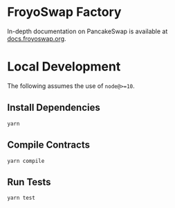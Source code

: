 # FroyoSwap Factory

In-depth documentation on PancakeSwap is available at [docs.froyoswap.org](https://docs.froyoswap.org/).

# Local Development

The following assumes the use of `node@>=10`.

## Install Dependencies

`yarn`

## Compile Contracts

`yarn compile`

## Run Tests

`yarn test`
